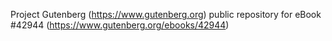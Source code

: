 Project Gutenberg (https://www.gutenberg.org) public repository for eBook #42944 (https://www.gutenberg.org/ebooks/42944)

